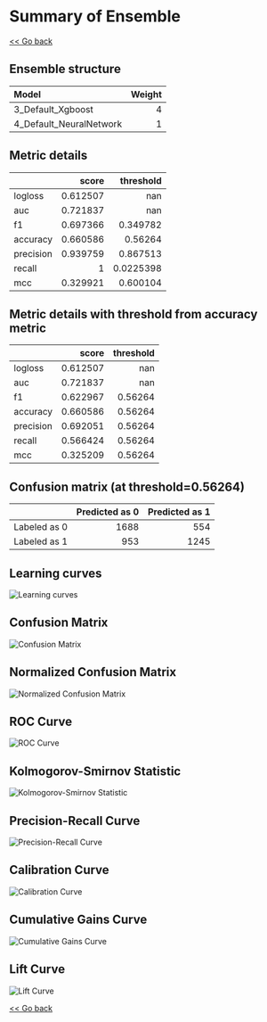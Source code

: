 # Summary of Ensemble

[<< Go back](../README.md)


## Ensemble structure
| Model                   |   Weight |
|:------------------------|---------:|
| 3_Default_Xgboost       |        4 |
| 4_Default_NeuralNetwork |        1 |

## Metric details
|           |    score |   threshold |
|:----------|---------:|------------:|
| logloss   | 0.612507 | nan         |
| auc       | 0.721837 | nan         |
| f1        | 0.697366 |   0.349782  |
| accuracy  | 0.660586 |   0.56264   |
| precision | 0.939759 |   0.867513  |
| recall    | 1        |   0.0225398 |
| mcc       | 0.329921 |   0.600104  |


## Metric details with threshold from accuracy metric
|           |    score |   threshold |
|:----------|---------:|------------:|
| logloss   | 0.612507 |   nan       |
| auc       | 0.721837 |   nan       |
| f1        | 0.622967 |     0.56264 |
| accuracy  | 0.660586 |     0.56264 |
| precision | 0.692051 |     0.56264 |
| recall    | 0.566424 |     0.56264 |
| mcc       | 0.325209 |     0.56264 |


## Confusion matrix (at threshold=0.56264)
|              |   Predicted as 0 |   Predicted as 1 |
|:-------------|-----------------:|-----------------:|
| Labeled as 0 |             1688 |              554 |
| Labeled as 1 |              953 |             1245 |

## Learning curves
![Learning curves](learning_curves.png)
## Confusion Matrix

![Confusion Matrix](confusion_matrix.png)


## Normalized Confusion Matrix

![Normalized Confusion Matrix](confusion_matrix_normalized.png)


## ROC Curve

![ROC Curve](roc_curve.png)


## Kolmogorov-Smirnov Statistic

![Kolmogorov-Smirnov Statistic](ks_statistic.png)


## Precision-Recall Curve

![Precision-Recall Curve](precision_recall_curve.png)


## Calibration Curve

![Calibration Curve](calibration_curve_curve.png)


## Cumulative Gains Curve

![Cumulative Gains Curve](cumulative_gains_curve.png)


## Lift Curve

![Lift Curve](lift_curve.png)



[<< Go back](../README.md)
